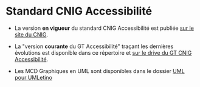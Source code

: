 # Standard CNIG Accessibilité

- La version **en vigueur** du standard CNIG Accessibilité est publiée [sur le site du CNIG](http://cnig.gouv.fr/ressources-accessibilite-a25335.html).

- La "version **courante** du GT Accessibilité" traçant les dernières évolutions est disponible dans ce répertoire et [sur le drive du GT CNIG Accessibilité](https://drive.google.com/drive/folders/1M0OPN0IAKcZB4eoVzI-fzMblz8HjSdnm?usp=share_link).

- Les MCD Graphiques en UML sont disponibles dans le dossier [UML pour UMLetino](https://github.com/GT-CNIG-Accessibilite-TEAM/GT-CNIG-Accessibilite/tree/main/Standard/MCD%20UML%20pour%20UMLetino)




